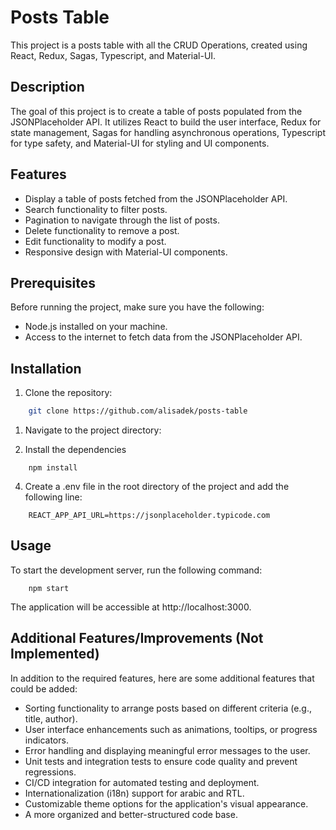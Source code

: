 # Posts Table

This project is a posts table with all the CRUD Operations, created using React, Redux, Sagas, Typescript, and Material-UI.

## Description

The goal of this project is to create a table of posts populated from the JSONPlaceholder API. It utilizes React to build the user interface, Redux for state management, Sagas for handling asynchronous operations, Typescript for type safety, and Material-UI for styling and UI components.

## Features

- Display a table of posts fetched from the JSONPlaceholder API.
- Search functionality to filter posts.
- Pagination to navigate through the list of posts.
- Delete functionality to remove a post.
- Edit functionality to modify a post.
- Responsive design with Material-UI components.

## Prerequisites

Before running the project, make sure you have the following:

- Node.js installed on your machine.
- Access to the internet to fetch data from the JSONPlaceholder API.

## Installation

1. Clone the repository:

```bash
    git clone https://github.com/alisadek/posts-table
```

1. Navigate to the project directory:

2. Install the dependencies

```shell
    npm install
```
4. Create a .env file in the root directory of the project and add the following line:

```shell
    REACT_APP_API_URL=https://jsonplaceholder.typicode.com
```

## Usage

To start the development server, run the following command:
```shell
    npm start
```

The application will be accessible at http://localhost:3000.

## Additional Features/Improvements (Not Implemented)

In addition to the required features, here are some additional features that could be added:
- Sorting functionality to arrange posts based on different criteria (e.g., title, author).
- User interface enhancements such as animations, tooltips, or progress indicators.
- Error handling and displaying meaningful error messages to the user.
- Unit tests and integration tests to ensure code quality and prevent regressions.
- CI/CD integration for automated testing and deployment.
- Internationalization (i18n) support for arabic and RTL.
- Customizable theme options for the application's visual appearance.
- A more organized and better-structured code base.
